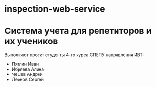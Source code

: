 # inspection-web-service
# Система учета для репетиторов и их учеников

Выполняют проект студенты 4-го курса СПБПУ направления ИВТ:
- Пятлин Иван
- Ибряева Алина
- Чешев Андрей
- Леонов Сергей
